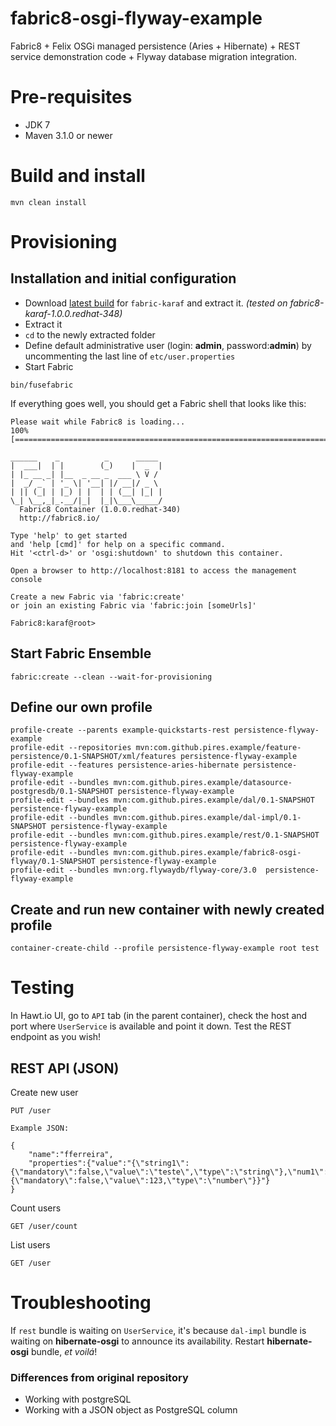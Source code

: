 fabric8-osgi-flyway-example
===========================

Fabric8 + Felix OSGi managed persistence (Aries + Hibernate) + REST service demonstration code + Flyway database migration integration.

# Pre-requisites

* JDK 7
* Maven 3.1.0 or newer

# Build and install

```
mvn clean install
```

# Provisioning

## Installation and initial configuration

* Download [latest build](https://repository.jboss.org/nexus/content/repositories/ea/io/fabric8/fabric8-karaf/) for ```fabric-karaf``` and extract it.
*(tested on fabric8-karaf-1.0.0.redhat-348)*
* Extract it
* ```cd``` to the newly extracted folder
* Define default administrative user (login: **admin**, password:**admin**) by uncommenting the last line of ```etc/user.properties```
* Start Fabric
```no-highlight
bin/fusefabric
```

If everything goes well, you should get a Fabric shell that looks like this:

```
Please wait while Fabric8 is loading...
100% [========================================================================]

______    _          _      _____
|  ___|  | |        (_)    |  _  |
| |_ __ _| |__  _ __ _  ___ \ V /
|  _/ _` | '_ \| '__| |/ __|/ _ \
| || (_| | |_) | |  | | (__| |_| |
\_| \__,_|_.__/|_|  |_|\___\_____/
  Fabric8 Container (1.0.0.redhat-340)
  http://fabric8.io/

Type 'help' to get started
and 'help [cmd]' for help on a specific command.
Hit '<ctrl-d>' or 'osgi:shutdown' to shutdown this container.

Open a browser to http://localhost:8181 to access the management console

Create a new Fabric via 'fabric:create'
or join an existing Fabric via 'fabric:join [someUrls]'

Fabric8:karaf@root>
```

## Start Fabric Ensemble
```
fabric:create --clean --wait-for-provisioning
```

## Define our own profile
```
profile-create --parents example-quickstarts-rest persistence-flyway-example
profile-edit --repositories mvn:com.github.pires.example/feature-persistence/0.1-SNAPSHOT/xml/features persistence-flyway-example
profile-edit --features persistence-aries-hibernate persistence-flyway-example
profile-edit --bundles mvn:com.github.pires.example/datasource-postgresdb/0.1-SNAPSHOT persistence-flyway-example
profile-edit --bundles mvn:com.github.pires.example/dal/0.1-SNAPSHOT persistence-flyway-example
profile-edit --bundles mvn:com.github.pires.example/dal-impl/0.1-SNAPSHOT persistence-flyway-example
profile-edit --bundles mvn:com.github.pires.example/rest/0.1-SNAPSHOT persistence-flyway-example
profile-edit --bundles mvn:com.github.pires.example/fabric8-osgi-flyway/0.1-SNAPSHOT persistence-flyway-example
profile-edit --bundles mvn:org.flywaydb/flyway-core/3.0  persistence-flyway-example
```

## Create and run new container with newly created profile

```
container-create-child --profile persistence-flyway-example root test
```

# Testing

In Hawt.io UI, go to ```API``` tab (in the parent container), check the host and port where ```UserService``` is available and point it down. Test the REST endpoint as you wish!

## REST API (JSON)

Create new user
```
PUT /user

Example JSON:

{
    "name":"fferreira",
    "properties":{"value":"{\"string1\":{\"mandatory\":false,\"value\":\"teste\",\"type\":\"string\"},\"num1\":{\"mandatory\":false,\"value\":123,\"type\":\"number\"}}"}
}

```

Count users
```
GET /user/count
```

List users
```
GET /user
```

# Troubleshooting

If ```rest``` bundle is waiting on ```UserService```, it's because ```dal-impl``` bundle is waiting on **hibernate-osgi** to announce its availability. Restart **hibernate-osgi** bundle, *et voilá*!

### Differences from original repository
- Working with postgreSQL
- Working with a JSON object as PostgreSQL column
